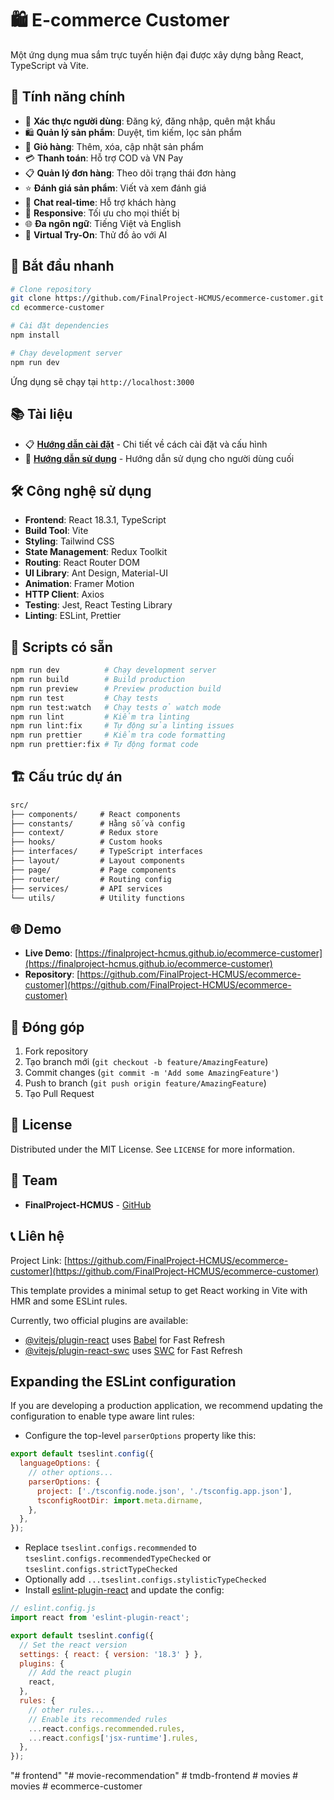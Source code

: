 # 🛍️ E-commerce Customer

Một ứng dụng mua sắm trực tuyến hiện đại được xây dựng bằng React, TypeScript và Vite.

## 🌟 Tính năng chính

- 🔐 **Xác thực người dùng**: Đăng ký, đăng nhập, quên mật khẩu
- 🛍️ **Quản lý sản phẩm**: Duyệt, tìm kiếm, lọc sản phẩm
- 🛒 **Giỏ hàng**: Thêm, xóa, cập nhật sản phẩm
- 💳 **Thanh toán**: Hỗ trợ COD và VN Pay
- 📋 **Quản lý đơn hàng**: Theo dõi trạng thái đơn hàng
- ⭐ **Đánh giá sản phẩm**: Viết và xem đánh giá
- 💬 **Chat real-time**: Hỗ trợ khách hàng
- 📱 **Responsive**: Tối ưu cho mọi thiết bị
- 🌐 **Đa ngôn ngữ**: Tiếng Việt và English
- 👔 **Virtual Try-On**: Thử đồ ảo với AI

## 🚀 Bắt đầu nhanh

```bash
# Clone repository
git clone https://github.com/FinalProject-HCMUS/ecommerce-customer.git
cd ecommerce-customer

# Cài đặt dependencies
npm install

# Chạy development server
npm run dev
```

Ứng dụng sẽ chạy tại `http://localhost:3000`

## 📚 Tài liệu

- 📋 **[Hướng dẫn cài đặt](./INSTALLATION.md)** - Chi tiết về cách cài đặt và cấu hình
- 📖 **[Hướng dẫn sử dụng](./USER_GUIDE.md)** - Hướng dẫn sử dụng cho người dùng cuối

## 🛠️ Công nghệ sử dụng

- **Frontend**: React 18.3.1, TypeScript
- **Build Tool**: Vite
- **Styling**: Tailwind CSS
- **State Management**: Redux Toolkit
- **Routing**: React Router DOM
- **UI Library**: Ant Design, Material-UI
- **Animation**: Framer Motion
- **HTTP Client**: Axios
- **Testing**: Jest, React Testing Library
- **Linting**: ESLint, Prettier

## 🔧 Scripts có sẵn

```bash
npm run dev          # Chạy development server
npm run build        # Build production
npm run preview      # Preview production build
npm run test         # Chạy tests
npm run test:watch   # Chạy tests ở watch mode
npm run lint         # Kiểm tra linting
npm run lint:fix     # Tự động sửa linting issues
npm run prettier     # Kiểm tra code formatting
npm run prettier:fix # Tự động format code
```

## 🏗️ Cấu trúc dự án

```txt
src/
├── components/     # React components
├── constants/      # Hằng số và config
├── context/        # Redux store
├── hooks/          # Custom hooks
├── interfaces/     # TypeScript interfaces
├── layout/         # Layout components
├── page/           # Page components
├── router/         # Routing config
├── services/       # API services
└── utils/          # Utility functions
```

## 🌐 Demo

- **Live Demo**: [https://finalproject-hcmus.github.io/ecommerce-customer](https://finalproject-hcmus.github.io/ecommerce-customer)
- **Repository**: [https://github.com/FinalProject-HCMUS/ecommerce-customer](https://github.com/FinalProject-HCMUS/ecommerce-customer)

## 🤝 Đóng góp

1. Fork repository
2. Tạo branch mới (`git checkout -b feature/AmazingFeature`)
3. Commit changes (`git commit -m 'Add some AmazingFeature'`)
4. Push to branch (`git push origin feature/AmazingFeature`)
5. Tạo Pull Request

## 📄 License

Distributed under the MIT License. See `LICENSE` for more information.

## 👥 Team

- **FinalProject-HCMUS** - [GitHub](https://github.com/FinalProject-HCMUS)

## 📞 Liên hệ

Project Link: [https://github.com/FinalProject-HCMUS/ecommerce-customer](https://github.com/FinalProject-HCMUS/ecommerce-customer)

This template provides a minimal setup to get React working in Vite with HMR and some ESLint rules.

Currently, two official plugins are available:

- [@vitejs/plugin-react](https://github.com/vitejs/vite-plugin-react/blob/main/packages/plugin-react/README.md) uses [Babel](https://babeljs.io/) for Fast Refresh
- [@vitejs/plugin-react-swc](https://github.com/vitejs/vite-plugin-react-swc) uses [SWC](https://swc.rs/) for Fast Refresh

## Expanding the ESLint configuration

If you are developing a production application, we recommend updating the configuration to enable type aware lint rules:

- Configure the top-level `parserOptions` property like this:

```js
export default tseslint.config({
  languageOptions: {
    // other options...
    parserOptions: {
      project: ['./tsconfig.node.json', './tsconfig.app.json'],
      tsconfigRootDir: import.meta.dirname,
    },
  },
});
```

- Replace `tseslint.configs.recommended` to `tseslint.configs.recommendedTypeChecked` or `tseslint.configs.strictTypeChecked`
- Optionally add `...tseslint.configs.stylisticTypeChecked`
- Install [eslint-plugin-react](https://github.com/jsx-eslint/eslint-plugin-react) and update the config:

```js
// eslint.config.js
import react from 'eslint-plugin-react';

export default tseslint.config({
  // Set the react version
  settings: { react: { version: '18.3' } },
  plugins: {
    // Add the react plugin
    react,
  },
  rules: {
    // other rules...
    // Enable its recommended rules
    ...react.configs.recommended.rules,
    ...react.configs['jsx-runtime'].rules,
  },
});
```

"# frontend"
"# movie-recommendation"
#   t m d b - f r o n t e n d 
 
 
#   m o v i e s 
 
 #   m o v i e s 
 
 
#   e c o m m e r c e - c u s t o m e r 
 
 
